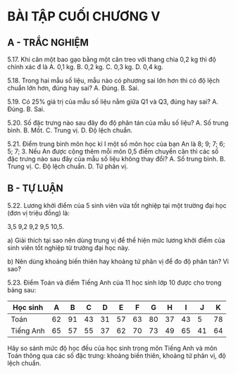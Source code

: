 # BÀI TẬP CUỐI CHƯƠNG V

## A - TRẮC NGHIỆM

5.17. Khi cân một bao gạo bằng một cân treo với thang chia 0,2 kg thì độ chính xác đ là
A. 0,1 kg.     B. 0,2 kg.     C. 0,3 kg.     D. 0,4 kg.

5.18. Trong hai mẫu số liệu, mẫu nào có phương sai lớn hơn thì có độ lệch chuẩn lớn hơn, đúng hay sai?
A. Đúng.     B. Sai.

5.19. Có 25% giá trị của mẫu số liệu nằm giữa Q1 và Q3, đúng hay sai?
A. Đúng.     B. Sai.

5.20. Số đặc trưng nào sau đây đo độ phân tán của mẫu số liệu?
A. Số trung bình.     B. Mốt.     C. Trung vị.     D. Độ lệch chuẩn.

5.21. Điểm trung bình môn học kì I một số môn học của bạn An là 8; 9; 7; 6; 5; 7; 3. Nếu An được cộng thêm mỗi môn 0,5 điểm chuyển cân thì các số đặc trưng nào sau đây của mẫu số liệu không thay đổi?
A. Số trung bình.     B. Trung vị.     C. Độ lệch chuẩn.     D. Tứ phân vị.

## B - TỰ LUẬN

5.22. Lương khởi điểm của 5 sinh viên vừa tốt nghiệp tại một trường đại học (đơn vị triệu đồng) là:

3,5     9,2     9,2     9,5     10,5.

a) Giải thích tại sao nên dùng trung vị để thể hiện mức lương khởi điểm của sinh viên tốt nghiệp từ trường đại học này.

b) Nên dùng khoảng biến thiên hay khoảng tứ phân vị để đo độ phân tán? Vì sao?

5.23. Điểm Toán và điểm Tiếng Anh của 11 học sinh lớp 10 được cho trong bảng sau:

| Học sinh | A | B | C | D | E | F | G | H | I | J | K |
|----------|---|---|---|---|---|---|---|---|---|---|---|
| Toán | 62 | 91 | 43 | 31 | 57 | 63 | 80 | 37 | 43 | 5 | 78 |
| Tiếng Anh | 65 | 57 | 55 | 37 | 62 | 70 | 73 | 49 | 65 | 41 | 64 |

Hãy so sánh mức độ học đều của học sinh trong môn Tiếng Anh và môn Toán thông qua các số đặc trưng: khoảng biến thiên, khoảng tứ phân vị, độ lệch chuẩn.